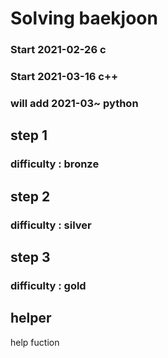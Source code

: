 Solving baekjoon  
=================
### Start 2021-02-26 c
### Start 2021-03-16 c++
### will add 2021-03~ python

step 1
--------
### difficulty : bronze 

step 2
-------
### difficulty : silver 

step 3
-------
### difficulty : gold

helper
--------
help fuction
